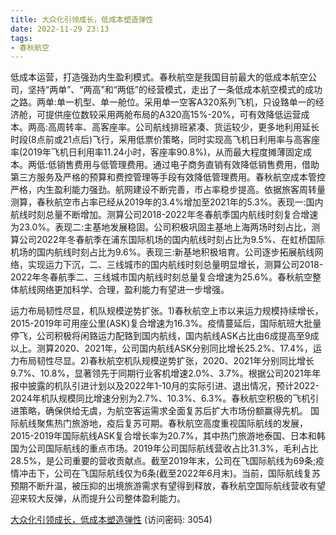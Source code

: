 ```yaml
---
title: 大众化引领成长，低成本塑造弹性
date: 2022-11-29 23:13
tags:
- 春秋航空
---
```

低成本运营，打造强劲内生盈利模式。春秋航空是我国目前最大的低成本航空公司，坚持“两单”、“两高”和“两低”的经营模式，走出了一条低成本航空模式的成功之路。两单:单一机型、单一舱位。采用单一空客A320系列飞机，只设臵单一的经济舱，可提供座位数较采用两舱布局的A320高15%-20%，可有效降低运营成本。两高:高周转率、高客座率。公司航线排班紧凑、货运较少，更多地利用延长时段(8点前或21点后)飞行，采用低票价策略，同时实现高飞机日利用率与高客座率(2019年飞机日利用率11.24小时，客座率90.8%)，从而最大程度摊薄固定成本。两低:低销售费用与低管理费用。通过电子商务直销有效降低销售费用，借助第三方服务及严格的预算和费控管理等手段有效降低管理费用。春秋航空成本管控严格，内生盈利能力强劲。航网建设不断完善，市占率稳步提高。依据旅客周转量测算，春秋航空市占率已经从2019年的3.4%增加至2021年的5.3%。表现一:国内航线时刻总量不断增加。测算公司2018-2022年冬春航季国内航线时刻复合增速为23.0%。表现二:主基地发展稳固。公司积极巩固主基地上海两场时刻占比，测算公司2022年冬春航季在浦东国际机场的国内航线时刻占比为9.5%、在虹桥国际机场的国内航线时刻占比为9.6%。表现三:新基地积极培育。公司逐步拓展航线网络，实现运力下沉，二、三线城市的国内航线时刻总量明显增长，测算公司2018-2022年冬春航季二、三线城市国内航线时刻总量复合增速为25.6%。春秋航空整体航线网络更加科学、合理，盈利能力有望进一步增强。
<!-- more -->
运力布局韧性尽显，机队规模逆势扩张。1)春秋航空上市以来运力规模持续增长，2015-2019年可用座公里(ASK)复合增速为16.3%。疫情蔓延后，国际航班大批量停飞，公司积极将闲臵运力配臵到国内航线，国内航线ASK占比由6成提高至9成以上。测算2020、2021年，公司国内航线ASK分别同比增长25.2%、17.4%，运力布局韧性尽显。2)春秋航空机队规模逆势扩张，2020、2021年分别同比增长9.7%、10.8%，显著领先于同期行业客机增速2.0%、3.7%。根据公司2021年年报中披露的机队引进计划以及2022年1-10月的实际引进、退出情况，预计2022-2024年机队规模同比增速分别为2.7%、10.3%、6.3%。春秋航空积极的飞机引进策略，确保供给无虞，为航空客运需求全面复苏后扩大市场份额赢得先机。
国际航线聚焦热门旅游地，疫后复苏可期。春秋航空高度重视国际航线的发展，2015-2019年国际航线ASK复合增长率为20.7%，其中热门旅游地泰国、日本和韩国为公司国际航线的重点市场。2019年公司国际航线营收占比31.3%，毛利占比28.5%，是公司重要的营收贡献点。截至2019年末，公司在飞国际航线为69条;疫情冲击下，公司在飞国际航线仅为6条(截至2022年6月末)。当前，国际航线复苏预期不断升温，被压抑的出境旅游需求有望得到释放，春秋航空国际航线营收有望迎来较大反弹，从而提升公司整体盈利能力。

[大众化引领成长，低成本塑造弹性](https://url12.ctfile.com/f/3948612-735802209-bd926f?p=3054)
(访问密码: 3054)


